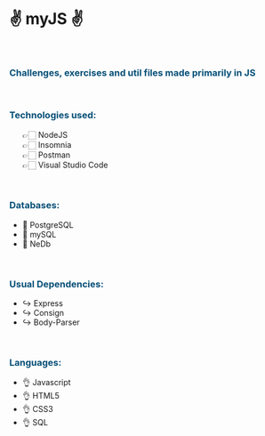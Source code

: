 <h1>✌️ myJS ✌️ </h1>
<br>
<h3 style="color: #054f77">Challenges, exercises and util files made primarily in JS</h3>
<br>
<h3 style="color: #054f77">Technologies used:</h3>
<ul style="list-style-type: none">
  <li>👉🏻 NodeJS</li>
  <li>👉🏻 Insomnia</li>
  <li>👉🏻 Postman</li>
  <li>👉🏻 Visual Studio Code</li>
</ul>
<br>
<h3 style="color: #054f77">Databases:</h3>
<ul>
  <li>🔸 PostgreSQL</li>
  <li>🔸 mySQL</li>
  <li>🔸 NeDb</li>
</ul>
<br>
<h3 style="color: #054f77">Usual Dependencies:</h3>
<ul>
  <li>↪️ Express</li>
  <li>↪️ Consign</li>
  <li>↪️ Body-Parser</li>
</ul>
<br>
<h3 style="color: #054f77">Languages:</h3>
<ul>
  <li>👌 Javascript</li>
  <li>👌 HTML5</li>
  <li>👌 CSS3</li>
  <li>👌 SQL</li>
</ul>
